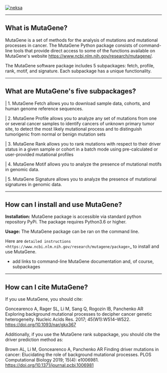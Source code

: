 [![neksa](https://circleci.com/gh/neksa/mutagene.svg?style=svg&circle-token=e0e77379f7c1c1b136bf15b30494d0a18957e751)](https://github.com/neksa/mutagene)

------------------
What is MutaGene?
------------------

MutaGene is a set of methods for the analysis of mutations and mutational processes in cancer. The MutaGene Python package
consists of command-line tools that provide direct access to some of the functions available on MutaGene's website https://www.ncbi.nlm.nih.gov/research/mutagene/.

The MutaGene software package includes 5 subpackages: fetch, profile, rank, motif, and signature. Each subpackage has a
unique functionality.

--------------------------------------
What are MutaGene's five subpackages?
--------------------------------------

| 1. MutaGene Fetch allows you to download sample data, cohorts, and human genome reference sequences.

| 2. MutaGene Profile allows you to analyze any set of mutations from one or several cancer samples to identify cancers of
   unknown primary tumor site, to detect the most likely mutational process and to distinguish tumorigenic from normal or benign mutation sets

| 3. MutaGene Rank allows you to rank mutations with respect to their driver status in a given sample or cohort in a batch mode using pre-calculated or user-provided mutational profiles

| 4. MutaGene Motif allows you to analyze the presence of mutational motifs in genomic data.

| 5. MutaGene Signature allows you to analyze the presence of mutational signatures in genomic data.

-----------------------------------
How can I install and use MutaGene?
-----------------------------------

**Installation:** MutaGene package is accessible via standard python repository PyPi. The package requires Python3.6 or higher.

**Usage:** The MutaGene package can be ran on the command line.

Here are `detailed instructions <https://www.ncbi.nlm.nih.gov/research/mutagene/package>`_ to install and use MutaGene.
- add links to command-line MutaGene documentation and, of course, subpackages

------------------------
How can I cite MutaGene?
------------------------
If you use MutaGene, you should cite:

Goncearenco A, Rager SL, Li M, Sang Q, Rogozin IB, Panchenko AR
Exploring background mutational processes to decipher cancer genetic heterogeneity. Nucleic Acids Res. 2017; 45(W1):W514–W522.
https://doi.org/10.1093/nar/gkx367

Additionally, if you use the MutaGene rank subpackage, you should cite the driver prediction method as:

Brown AL, Li M, Goncearenco A, Panchenko AR Finding driver mutations in cancer: Elucidating the role of background mutational processes.
PLOS Computational Biology 2019; 15(4): e1006981. https://doi.org/10.1371/journal.pcbi.1006981